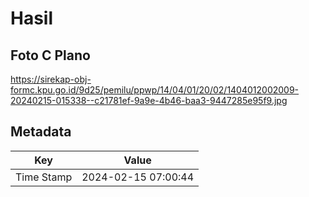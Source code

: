 # Hasil

## Foto C Plano

https://sirekap-obj-formc.kpu.go.id/9d25/pemilu/ppwp/14/04/01/20/02/1404012002009-20240215-015338--c21781ef-9a9e-4b46-baa3-9447285e95f9.jpg


## Metadata

| Key        | Value               |
| ---------- | ------------------- |
| Time Stamp | 2024-02-15 07:00:44 |



